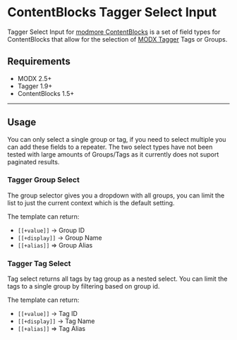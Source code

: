 ContentBlocks Tagger Select Input
=========================
Tagger Select Input for [modmore ContentBlocks](https://modmore.com/contentblocks/) is a set of field types for ContentBlocks that allow for the selection of [MODX Tagger](https://github.com/modxcms/Tagger) Tags or Groups.

Requirements
------------

* MODX 2.5+
* Tagger 1.9+
* ContentBlocks 1.5+

*******************

Usage
-----

You can only select a single group or tag, if you need to select multiple you can add these fields to a repeater. The two select types have not been tested with large amounts of Groups/Tags as it currently does not suport paginated results. 

### Tagger Group Select

The group selector gives you a dropdown with all groups, you can limit the list to just the current context which is the default setting.

The template can return:
* `[[+value]]` -> Group ID
* `[[+display]]` -> Group Name
* `[[+alias]]` => Group Alias

### Tagger Tag Select

Tag select returns all tags by tag group as a nested select. You can limit the tags to a single group by filtering based on group id.

The template can return:
* `[[+value]]` -> Tag ID
* `[[+display]]` -> Tag Name
* `[[+alias]]` => Tag Alias
